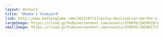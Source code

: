 ```yaml
---
layout: default
title: "Obama's Vineyard"
link: http://www.bostonglobe.com/2013/07/17/potus-destination-martha-vineyard/ymHVYZmtBWi1jTA2vbAI4J/story.html
largeImage: https://cloud.githubusercontent.com/assets/370976/2659619/b9849b2e-c016-11e3-9143-f453869f79a4.jpg
smallImage: https://cloud.githubusercontent.com/assets/370976/2659617/b5131390-c016-11e3-8ed9-6b3d3612b30d.jpg
---
```


